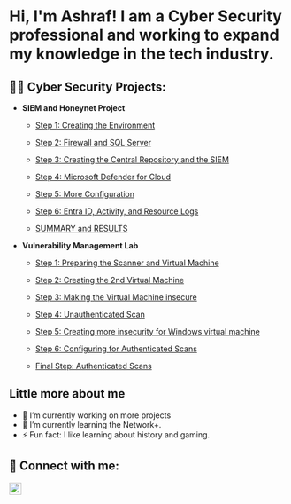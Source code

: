 <h1>Hi, I'm Ashraf! I am a Cyber Security professional and working to expand my knowledge in the tech industry.</h1>

<h2>👨‍💻 Cyber Security Projects:</h2>

- <b>SIEM and Honeynet Project </b>
  - [Step 1: Creating the Environment](https://github.com/Ashrafs-Tech/Creating-the-Honeynet/blob/main/README.md)
    
  - [Step 2: Firewall and SQL Server](https://github.com/Ashrafs-Tech/Installing-SQL/blob/main/README.md)
    
  - [Step 3: Creating the Central Repository and the SIEM](https://github.com/Ashrafs-Tech/Create-L.A.W/blob/main/README.md)
    
  - [Step 4: Microsoft Defender for Cloud](https://github.com/Ashrafs-Tech/Microsoft-Defender/blob/main/README.md)
    
  - [Step 5: More Configuration](https://github.com/Ashrafs-Tech/Log-Analytics-Configuration/blob/main/README.md)
    
  - [Step 6: Entra ID, Activity, and Resource Logs](https://github.com/Ashrafs-Tech/EntraID-Activity-and-Resource/blob/main/README.md)
    
  - [SUMMARY and RESULTS](https://github.com/Ashrafs-Tech/Summary-and-Results/blob/main/README.md)
- <b> Vulnerability Management Lab</b>
  - [Step 1: Preparing the Scanner and Virtual Machine](https://github.com/Ashrafs-Tech/Scanner-and-VM/blob/main/README.md)
    
  - [Step 2: Creating the 2nd Virtual Machine](https://github.com/Ashrafs-Tech/Virtual-Machine-for-Vulnerabilites/blob/main/README.md)
    
  - [Step 3: Making the Virtual Machine insecure](https://github.com/Ashrafs-Tech/Making-VM-Vulnerable/blob/main/README.md)
    
  - [Step 4: Unauthenticated Scan](https://github.com/Ashrafs-Tech/Configure-OpenVAS/blob/main/README.md)
    
  - [Step 5: Creating more insecurity for Windows virtual machine](https://github.com/Ashrafs-Tech/Authenticated-Scan)
 
  - [Step 6: Configuring for Authenticated Scans](https://github.com/Ashrafs-Tech/Configuration-of-OpenVAS-platform)
 
  - [Final Step: Authenticated Scans](https://github.com/Ashrafs-Tech/AuthenticatedScan/blob/main/README.md)


<h2> Little more about me</h2>

- 🔭 I’m currently working on more projects
- 🌱 I’m currently learning the Network+.
- ⚡ Fun fact: I like learning about history and gaming.


<h2> 🤳 Connect with me:</h2>

[<img align="left" alt="JoshMadakor | LinkedIn" width="22px" src="https://cdn.jsdelivr.net/npm/simple-icons@v3/icons/linkedin.svg" />][linkedin] 

[linkedin]: https://linkedin.com/in/Ashraf-F-Sheikh


  
